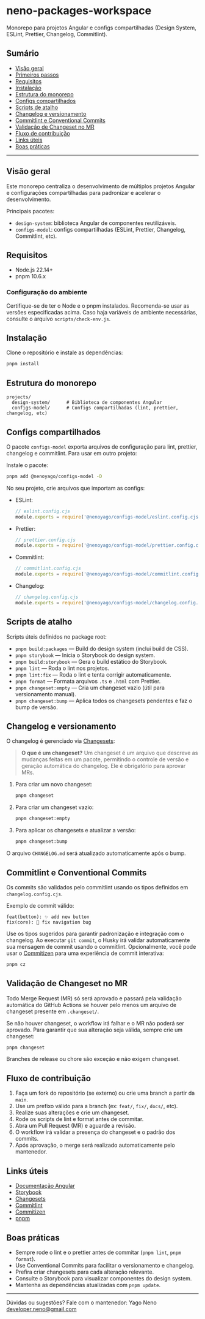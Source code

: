 # neno-packages-workspace

Monorepo para projetos Angular e configs compartilhadas (Design System, ESLint, Prettier, Changelog, Commitlint).

## Sumário
- [Visão geral](#visão-geral)
- [Primeiros passos](#primeiros-passos)
- [Requisitos](#requisitos)
- [Instalação](#instalação)
- [Estrutura do monorepo](#estrutura-do-monorepo)
- [Configs compartilhados](#configs-compartilhados)
- [Scripts de atalho](#scripts-de-atalho)
- [Changelog e versionamento](#changelog-e-versionamento)
- [Commitlint e Conventional Commits](#commitlint-e-conventional-commits)
- [Validação de Changeset no MR](#validação-de-changeset-no-mr)
- [Fluxo de contribuição](#fluxo-de-contribuição)
- [Links úteis](#links-úteis)
- [Boas práticas](#boas-práticas)

---

## Visão geral
Este monorepo centraliza o desenvolvimento de múltiplos projetos Angular e configurações compartilhadas para padronizar e acelerar o desenvolvimento.

Principais pacotes:
- `design-system`: biblioteca Angular de componentes reutilizáveis.
- `configs-model`: configs compartilhadas (ESLint, Prettier, Changelog, Commitlint, etc).

## Requisitos
- Node.js 22.14+
- pnpm 10.6.x

### Configuração do ambiente
Certifique-se de ter o Node e o pnpm instalados. Recomenda-se usar as versões especificadas acima. Caso haja variáveis de ambiente necessárias, consulte o arquivo `scripts/check-env.js`.

## Instalação
Clone o repositório e instale as dependências:
```bash
pnpm install
```

## Estrutura do monorepo
```
projects/
  design-system/      # Biblioteca de componentes Angular
  configs-model/      # Configs compartilhadas (lint, prettier, changelog, etc)
```

## Configs compartilhados
O pacote `configs-model` exporta arquivos de configuração para lint, prettier, changelog e commitlint. Para usar em outro projeto:

Instale o pacote:
```bash
pnpm add @nenoyago/configs-model -D
```

No seu projeto, crie arquivos que importam as configs:
- ESLint:
  ```js
  // eslint.config.cjs
  module.exports = require('@nenoyago/configs-model/eslint.config.cjs');
  ```
- Prettier:
  ```js
  // prettier.config.cjs
  module.exports = require('@nenoyago/configs-model/prettier.config.cjs');
  ```
- Commitlint:
  ```js
  // commitlint.config.cjs
  module.exports = require('@nenoyago/configs-model/commitlint.config.cjs');
  ```
- Changelog:
  ```js
  // changelog.config.cjs
  module.exports = require('@nenoyago/configs-model/changelog.config.cjs');
  ```

## Scripts de atalho
Scripts úteis definidos no package root:

- `pnpm build:packages` — Build do design system (inclui build de CSS).
- `pnpm storybook` — Inicia o Storybook do design system.
- `pnpm build:storybook` — Gera o build estático do Storybook.
- `pnpm lint` — Roda o lint nos projetos.
- `pnpm lint:fix` — Roda o lint e tenta corrigir automaticamente.
- `pnpm format` — Formata arquivos `.ts` e `.html` com Prettier.
- `pnpm changeset:empty` — Cria um changeset vazio (útil para versionamento manual).
- `pnpm changeset:bump` — Aplica todos os changesets pendentes e faz o bump de versão.

## Changelog e versionamento
O changelog é gerenciado via [Changesets](https://github.com/changesets/changesets):

> **O que é um changeset?**
> Um changeset é um arquivo que descreve as mudanças feitas em um pacote, permitindo o controle de versão e geração automática do changelog. Ele é obrigatório para aprovar MRs.

1. Para criar um novo changeset:
   ```bash
   pnpm changeset
   ```
2. Para criar um changeset vazio:
   ```bash
   pnpm changeset:empty
   ```
3. Para aplicar os changesets e atualizar a versão:
   ```bash
   pnpm changeset:bump
   ```

O arquivo `CHANGELOG.md` será atualizado automaticamente após o bump.

## Commitlint e Conventional Commits
Os commits são validados pelo commitlint usando os tipos definidos em `changelog.config.cjs`.

Exemplo de commit válido:
```
feat(button): ✨ add new button
fix(core): 🐛 fix navigation bug
```

Use os tipos sugeridos para garantir padronização e integração com o changelog. Ao executar `git commit`, o Husky irá validar automaticamente sua mensagem de commit usando o commitlint. Opcionalmente, você pode usar o [Commitizen](https://github.com/commitizen/cz-cli) para uma experiência de commit interativa:
```bash
pnpm cz
```

## Validação de Changeset no MR
Todo Merge Request (MR) só será aprovado e passará pela validação automática do GitHub Actions se houver pelo menos um arquivo de changeset presente em `.changeset/`.

Se não houver changeset, o workflow irá falhar e o MR não poderá ser aprovado. Para garantir que sua alteração seja válida, sempre crie um changeset:
```bash
pnpm changeset
```

Branches de release ou chore são exceção e não exigem changeset.

## Fluxo de contribuição
1. Faça um fork do repositório (se externo) ou crie uma branch a partir da `main`.
2. Use um prefixo válido para a branch (ex: `feat/`, `fix/`, `docs/`, etc).
3. Realize suas alterações e crie um changeset.
4. Rode os scripts de lint e format antes de commitar.
5. Abra um Pull Request (MR) e aguarde a revisão.
6. O workflow irá validar a presença do changeset e o padrão dos commits.
7. Após aprovação, o merge será realizado automaticamente pelo mantenedor.

## Links úteis
- [Documentação Angular](https://angular.dev/)
- [Storybook](https://storybook.js.org/)
- [Changesets](https://github.com/changesets/changesets)
- [Commitlint](https://commitlint.js.org/)
- [Commitizen](https://github.com/commitizen/cz-cli)
- [pnpm](https://pnpm.io/)

## Boas práticas
- Sempre rode o lint e o prettier antes de commitar (`pnpm lint`, `pnpm format`).
- Use Conventional Commits para facilitar o versionamento e changelog.
- Prefira criar changesets para cada alteração relevante.
- Consulte o Storybook para visualizar componentes do design system.
- Mantenha as dependências atualizadas com `pnpm update`.

---

Dúvidas ou sugestões? Fale com o mantenedor: Yago Neno <developer.neno@gmail.com>
